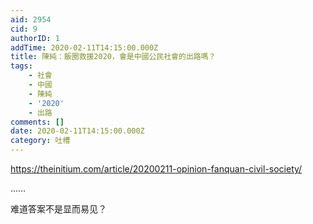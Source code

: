 ```yaml
---
aid: 2954
cid: 9
authorID: 1
addTime: 2020-02-11T14:15:00.000Z
title: 陳純：飯圈救援2020，會是中國公民社會的出路嗎？
tags:
    - 社會
    - 中國
    - 陳純
    - '2020'
    - 出路
comments: []
date: 2020-02-11T14:15:00.000Z
category: 吐槽
---
```


https://theinitium.com/article/20200211-opinion-fanquan-civil-society/

……

难道答案不是显而易见？
